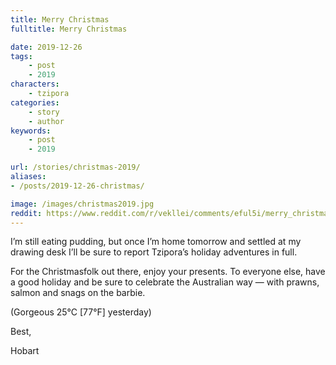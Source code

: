 ```yaml
---
title: Merry Christmas
fulltitle: Merry Christmas

date: 2019-12-26
tags:
    - post
    - 2019
characters:
    - tzipora
categories:
    - story
    - author
keywords:
    - post
    - 2019

url: /stories/christmas-2019/
aliases:
- /posts/2019-12-26-christmas/

image: /images/christmas2019.jpg
reddit: https://www.reddit.com/r/vekllei/comments/eful5i/merry_christmas/
---
```

I’m still eating pudding, but once I’m home tomorrow and settled at my drawing desk I’ll be sure to report Tzipora’s holiday adventures in full.

For the Christmasfolk out there, enjoy your presents. To everyone else, have a good holiday and be sure to celebrate the Australian way — with prawns, salmon and snags on the barbie.

(Gorgeous 25°C [77°F] yesterday)

Best,

Hobart
